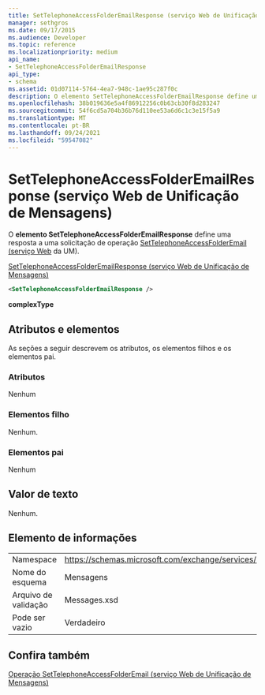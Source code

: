 ```yaml
---
title: SetTelephoneAccessFolderEmailResponse (serviço Web de Unificação de Mensagens)
manager: sethgros
ms.date: 09/17/2015
ms.audience: Developer
ms.topic: reference
ms.localizationpriority: medium
api_name:
- SetTelephoneAccessFolderEmailResponse
api_type:
- schema
ms.assetid: 01d07114-5764-4ea7-948c-1ae95c287f0c
description: O elemento SetTelephoneAccessFolderEmailResponse define uma resposta a uma solicitação de operação SetTelephoneAccessFolderEmail (serviço Web da UM).
ms.openlocfilehash: 38b019636e5a4f86912256c0b63cb30f8d283247
ms.sourcegitcommit: 54f6cd5a704b36b76d110ee53a6d6c1c3e15f5a9
ms.translationtype: MT
ms.contentlocale: pt-BR
ms.lasthandoff: 09/24/2021
ms.locfileid: "59547082"
---
```

# <a name="settelephoneaccessfolderemailresponse-um-web-service"></a>SetTelephoneAccessFolderEmailResponse (serviço Web de Unificação de Mensagens)

O **elemento SetTelephoneAccessFolderEmailResponse** define uma resposta a uma solicitação de operação [SetTelephoneAccessFolderEmail (serviço Web](settelephoneaccessfolderemail-operation-um-web-service.md) da UM). 
  
[SetTelephoneAccessFolderEmailResponse (serviço Web de Unificação de Mensagens)](settelephoneaccessfolderemailresponse-um-web-service.md)
  
```xml
<SetTelephoneAccessFolderEmailResponse />
```

 **complexType**
## <a name="attributes-and-elements"></a>Atributos e elementos

As seções a seguir descrevem os atributos, os elementos filhos e os elementos pai.
  
### <a name="attributes"></a>Atributos

Nenhum
  
### <a name="child-elements"></a>Elementos filho

Nenhum.
  
### <a name="parent-elements"></a>Elementos pai

Nenhum
  
## <a name="text-value"></a>Valor de texto

Nenhum.
  
## <a name="element-information"></a>Elemento de informações

|||
|:-----|:-----|
|Namespace  <br/> |https://schemas.microsoft.com/exchange/services/2006/messages  <br/> |
|Nome do esquema  <br/> |Mensagens  <br/> |
|Arquivo de validação  <br/> |Messages.xsd  <br/> |
|Pode ser vazio  <br/> |Verdadeiro  <br/> |
   
## <a name="see-also"></a>Confira também



[Operação SetTelephoneAccessFolderEmail (serviço Web de Unificação de Mensagens)](settelephoneaccessfolderemail-operation-um-web-service.md)

